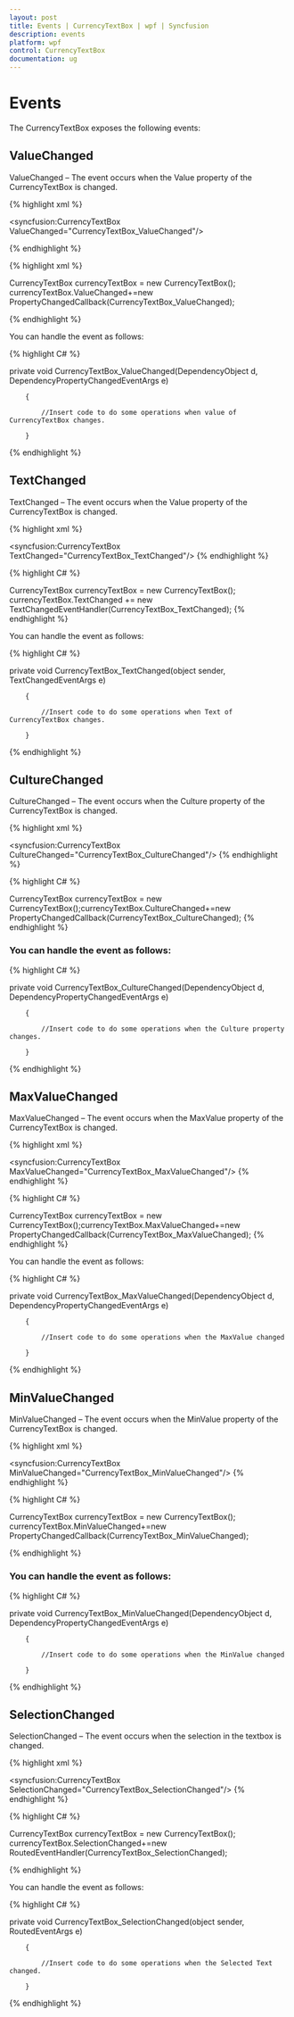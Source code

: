 ```yaml
---
layout: post
title: Events | CurrencyTextBox | wpf | Syncfusion
description: events
platform: wpf
control: CurrencyTextBox 
documentation: ug
---
```


# Events

The CurrencyTextBox exposes the following events:

## ValueChanged

ValueChanged – The event occurs when the Value property of the CurrencyTextBox is changed.



{% highlight xml %}


<syncfusion:CurrencyTextBox ValueChanged="CurrencyTextBox_ValueChanged"/>

{% endhighlight %}

{% highlight xml %}

CurrencyTextBox currencyTextBox = new CurrencyTextBox();
currencyTextBox.ValueChanged+=new PropertyChangedCallback(CurrencyTextBox_ValueChanged);

{% endhighlight %}


You can handle the event as follows:


{% highlight C# %}



private void CurrencyTextBox_ValueChanged(DependencyObject d, DependencyPropertyChangedEventArgs e)

        {

            //Insert code to do some operations when value of CurrencyTextBox changes.

        }
{% endhighlight %}

## TextChanged

TextChanged – The event occurs when the Value property of the CurrencyTextBox is changed.



{% highlight xml %}


<syncfusion:CurrencyTextBox TextChanged="CurrencyTextBox_TextChanged"/>
{% endhighlight %}

{% highlight C# %}


CurrencyTextBox currencyTextBox = new CurrencyTextBox();
currencyTextBox.TextChanged += new TextChangedEventHandler(CurrencyTextBox_TextChanged);
{% endhighlight %}

You can handle the event as follows:


{% highlight C# %}





private void CurrencyTextBox_TextChanged(object sender, TextChangedEventArgs e)

        {

            //Insert code to do some operations when Text of CurrencyTextBox changes.

        }

{% endhighlight %}

## CultureChanged

CultureChanged – The event occurs when the Culture property of the CurrencyTextBox is changed.




{% highlight xml %}


<syncfusion:CurrencyTextBox CultureChanged="CurrencyTextBox_CultureChanged"/>
{% endhighlight %}

{% highlight C# %}


CurrencyTextBox currencyTextBox = new CurrencyTextBox();currencyTextBox.CultureChanged+=new    PropertyChangedCallback(CurrencyTextBox_CultureChanged);
{% endhighlight %}


### You can handle the event as follows:


{% highlight C# %}





private void CurrencyTextBox_CultureChanged(DependencyObject d, DependencyPropertyChangedEventArgs e)

        {

            //Insert code to do some operations when the Culture property changes.

        }
{% endhighlight %}

## MaxValueChanged

MaxValueChanged – The event occurs when the MaxValue property of the CurrencyTextBox is changed.



{% highlight xml %}


<syncfusion:CurrencyTextBox MaxValueChanged="CurrencyTextBox_MaxValueChanged"/>
{% endhighlight %}

{% highlight C# %}


CurrencyTextBox currencyTextBox = new CurrencyTextBox();currencyTextBox.MaxValueChanged+=new  PropertyChangedCallback(CurrencyTextBox_MaxValueChanged);
{% endhighlight %}


You can handle the event as follows:


{% highlight C# %}





private void CurrencyTextBox_MaxValueChanged(DependencyObject d, DependencyPropertyChangedEventArgs e)

        {

            //Insert code to do some operations when the MaxValue changed

        }
{% endhighlight %}

## MinValueChanged

MinValueChanged – The event occurs when the MinValue property of the CurrencyTextBox is changed.




{% highlight xml %}


<syncfusion:CurrencyTextBox MinValueChanged="CurrencyTextBox_MinValueChanged"/>
{% endhighlight %}

{% highlight C# %}


CurrencyTextBox currencyTextBox = new CurrencyTextBox();
currencyTextBox.MinValueChanged+=new  PropertyChangedCallback(CurrencyTextBox_MinValueChanged);

{% endhighlight %}

### You can handle the event as follows:


{% highlight C# %}





private void CurrencyTextBox_MinValueChanged(DependencyObject d, DependencyPropertyChangedEventArgs e)

        {

            //Insert code to do some operations when the MinValue changed

        }
{% endhighlight %}
	

## SelectionChanged

SelectionChanged – The event occurs when the selection in the textbox is changed.



{% highlight xml %}


<syncfusion:CurrencyTextBox SelectionChanged="CurrencyTextBox_SelectionChanged"/>
{% endhighlight %}

{% highlight C# %}



CurrencyTextBox currencyTextBox = new CurrencyTextBox();
currencyTextBox.SelectionChanged+=new RoutedEventHandler(CurrencyTextBox_SelectionChanged);

{% endhighlight %}

You can handle the event as follows:


{% highlight C# %}






private void CurrencyTextBox_SelectionChanged(object sender, RoutedEventArgs e)

        {

            //Insert code to do some operations when the Selected Text changed.

        }
{% endhighlight %}


